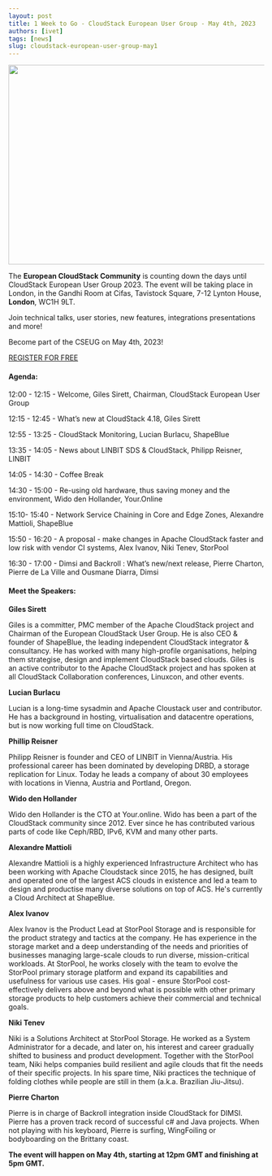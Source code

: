 ```yaml
---
layout: post
title: 1 Week to Go - CloudStack European User Group - May 4th, 2023
authors: [ivet]
tags: [news]
slug: cloudstack-european-user-group-may1
---
```

<img src="/img/imported/59255fe4-a752-4813-bb46-61a1089ace99" width= "750" height = "393" />

The **European CloudStack Community** is counting down the days until CloudStack
European User Group 2023. The event will be taking place in London, in the
Gandhi Room at Cifas, Tavistock Square, 7-12 Lynton House, **London**, WC1H 9LT.

Join technical talks, user stories, new features, integrations presentations and more!

Become part of the CSEUG on May 4th, 2023!

<a class="button button--primary" href="https://www.eventbrite.co.uk/e/cloudstack-european-user-group-2023-tickets-513821653397" >REGISTER FOR FREE</a>


<h4>Agenda:</h4>


12:00 - 12:15 - Welcome, Giles Sirett, Chairman, CloudStack European User Group


12:15 - 12:45 - What’s new at CloudStack 4.18, Giles Sirett


12:55 - 13:25 - CloudStack Monitoring, Lucian Burlacu, ShapeBlue


13:35 - 14:05 - News about LINBIT SDS & CloudStack, Philipp Reisner, LINBIT


14:05 - 14:30 - Coffee Break


14:30 - 15:00 - Re-using old hardware, thus saving money and the environment, Wido den Hollander, Your.Online


15:10- 15:40 - Network Service Chaining in Core and Edge Zones, Alexandre Mattioli, ShapeBlue


15:50 - 16:20 - A proposal - make changes in Apache CloudStack faster and low risk with vendor CI systems, Alex Ivanov, Niki Tenev, StorPool


16:30 - 17:00 - Dimsi and Backroll : What’s new/next release, Pierre Charton, Pierre de La Ville and Ousmane Diarra, Dimsi


<h4>Meet the Speakers:</h4>


**Giles Sirett**

Giles is a committer, PMC member of the Apache CloudStack project and Chairman
of the European CloudStack User Group. He is also CEO & founder of ShapeBlue,
the leading independent CloudStack integrator & consultancy. He has worked with
many high-profile organisations, helping them strategise, design and implement
CloudStack based clouds. Giles is an active contributor to the Apache CloudStack
project and has spoken at all CloudStack Collaboration conferences, Linuxcon,
and other events.

**Lucian Burlacu**

Lucian is a long-time sysadmin and Apache Cloustack user and contributor. He has
a background in hosting, virtualisation and datacentre operations, but is now
working full time on CloudStack.

**Phillip Reisner**

Philipp Reisner is founder and CEO of LINBIT in Vienna/Austria. His professional
career has been dominated by developing DRBD, a storage replication for Linux.
Today he leads a company of about 30 employees with locations in Vienna, Austria
and Portland, Oregon.

**Wido den Hollander**

Wido den Hollander is the CTO at Your.online. Wido has been a part of the
CloudStack community since 2012. Ever since he has contributed various parts of
code like Ceph/RBD, IPv6, KVM and many other parts.

**Alexandre Mattioli**

Alexandre Mattioli is a highly experienced Infrastructure Architect who has been
working with Apache Cloudstack since 2015, he has designed, built and operated
one of the largest ACS clouds in existence and led a team to design and
productise many diverse solutions on top of ACS. He's currently a Cloud
Architect at ShapeBlue.

**Alex Ivanov**

Alex Ivanov is the Product Lead at StorPool Storage and is responsible for the
product strategy and tactics at the company. He has experience in the storage
market and a deep understanding of the needs and priorities of businesses
managing large-scale clouds to run diverse, mission-critical workloads. At
StorPool, he works closely with the team to evolve the StorPool primary storage
platform and expand its capabilities and usefulness for various use cases. His
goal - ensure StorPool cost-effectively delivers above and beyond what is
possible with other primary storage products to help customers achieve their
commercial and technical goals.

**Niki Tenev**

Niki is a Solutions Architect at StorPool Storage. He worked as a System
Administrator for a decade, and later on, his interest and career gradually
shifted to business and product development. Together with the StorPool team,
Niki helps companies build resilient and agile clouds that fit the needs of
their specific projects. In his spare time, Niki practices the technique of
folding clothes while people are still in them (a.k.a. Brazilian Jiu-Jitsu).

**Pierre Charton**

Pierre is in charge of Backroll integration inside CloudStack for DIMSI. Pierre
has a proven track record of successful c# and Java projects. When not playing
with his keyboard, Pierre is surfing, WingFoiling or bodyboarding on the
Brittany coast.

**The event will happen on May 4th, starting at 12pm GMT and finishing at 5pm GMT.**
